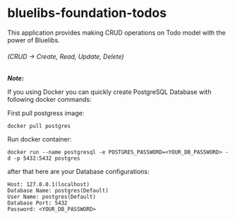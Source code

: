 # bluelibs-foundation-todos

This application provides making CRUD operations on Todo model with the power of Bluelibs.
###### (CRUD -> Create, Read, Update, Delete)

__*Note:*__

If you using Docker you can quickly create PostgreSQL Database with following docker commands:

First pull postgress image:

`docker pull postgres`

Run docker container:

`docker run --name postgresql -e POSTGRES_PASSWORD=<YOUR_DB_PASSWORD> -d -p 5432:5432 postgres`

after that here are your Database configurations:

```
Host: 127.0.0.1(localhost)
Database Name: postgres(Default)
User Name: postgres(Default)
Database Port: 5432
Password: <YOUR_DB_PASSWORD>
```

